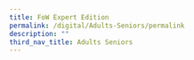 ```yaml
---
title: FoW Expert Edition
permalink: /digital/Adults-Seniors/permalink
description: ""
third_nav_title: Adults Seniors
---
```

